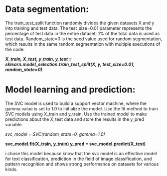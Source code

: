 # Data segmentation:
The train_test_split function randomly divides the given datasets X and y into training and test data.
The test_size=0.01 parameter represents the percentage of test data in the entire dataset; 1% of the total data is used as test data.
Random_state=0 is the seed value used for random segmentation, which results in the same random segmentation with multiple executions of the code.

***X_train, X_test, y_train, y_test = sklearn.model_selection.train_test_split(X, y, test_size=0.01, random_state=0)***

# Model learning and prediction:
The SVC model is used to build a support vector machine, where the gamma value is set to 1.0 to initialize the model.
Use the fit method to train SVC models using X_train and y_train.
Use the trained model to make predictions about the X_test data and store the results in the y_pred variable.

*svc_model = SVC(random_state=0, gamma=1.0)*

**svc_model.fit(X_train, y_train)
y_pred = svc_model.predict(X_test)**

i chose this model because  know that the svc model is an effective model for text classification,
prediction in the field of image classification, and pattern recognition and shows strong performance on datasets for various kinds.
